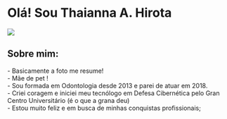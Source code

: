 <h1> Olá! Sou Thaianna A. Hirota </h1>
<img src="https://mega.ibxk.com.br/2015/12/08/08161632335419.jpg">

<h2>Sobre mim:</h2>
- Basicamente a foto me resume! <br>
- Mãe de pet ! <br>
- Sou formada em Odontologia desde 2013 e parei de atuar em 2018. <br>
- Criei coragem e iniciei meu tecnólogo em Defesa Cibernética pelo Gran Centro Universitário (é o que a grana deu) <br>
- Estou muito feliz e em busca de minhas conquistas profissionais;

